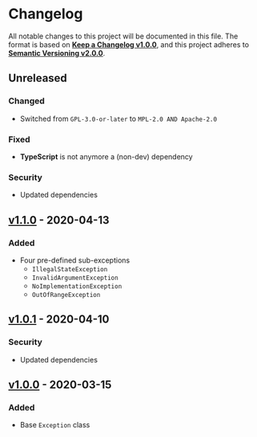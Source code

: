 <!--
  Copyright (c) 2022 Michael Federczuk
  SPDX-License-Identifier: CC-BY-SA-4.0
-->

<!-- markdownlint-disable no-duplicate-heading -->

# Changelog #

All notable changes to this project will be documented in this file.
The format is based on [**Keep a Changelog v1.0.0**](https://keepachangelog.com/en/1.0.0/),
and this project adheres to [**Semantic Versioning v2.0.0**](https://semver.org/spec/v2.0.0.html).

## Unreleased ##

### Changed ###

* Switched from `GPL-3.0-or-later` to `MPL-2.0 AND Apache-2.0`

### Fixed ###

* **TypeScript** is not anymore a (non-dev) dependency

### Security ###

* Updated dependencies

## [v1.1.0] - 2020-04-13 ##

[v1.1.0]: https://github.com/mfederczuk/custom-js-exception/releases/tags/v1.1.0

### Added ###

* Four pre-defined sub-exceptions
  * `IllegalStateException`
  * `InvalidArgumentException`
  * `NoImplementationException`
  * `OutOfRangeException`

## [v1.0.1] - 2020-04-10 ##

[v1.0.1]: https://github.com/mfederczuk/custom-js-exception/releases/tags/v1.0.1

### Security ###

* Updated dependencies

## [v1.0.0] - 2020-03-15 ##

[v1.0.0]: https://github.com/mfederczuk/custom-js-exception/releases/tags/v1.0.0

### Added ###

* Base `Exception` class

